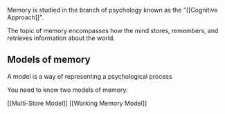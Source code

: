 
Memory is studied in the branch of psychology known as the "[[Cognitive Approach]]". 

The topic of memory encompasses how the mind stores, remembers, and retrieves information about the world.

## Models of memory

A model is a way of representing a psychological process

You need to know two models of memory:

[[Multi-Store Model]]
[[Working Memory Model]]


